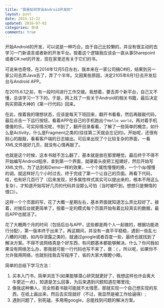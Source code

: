 ```yaml
---
title: "我是如何学会Android开发的"
layout: post
date: 2015-12-22
updated: 2016-07-02
categories: 杂谈
comments: true
---
```


开始Android的开发，可以说是一种巧合。由于自己比较懒的，并没有很主动的去学习一门新语言或者新的开发平台。按着这个逻辑我应该会一直从事Sharepoint或者C#.net的开发，现在家里还有关于它们的书。

可说来也奇怪，在2014年12月5日左右，我本来在一家公司搞C#的，结果到另一家公司去弄Java去了，弄了个半年。又因某些原因，决定2105年6月1日去开发后台与Android APP。

在2015.6.1之前，有一段时间进行工作交接。我想着，要去弄个新平台，自己又不懂，总该学习一下下的。于是，网上找了一些关于Android的相关书籍，最后决定购买郭霖大神的《第一行代码》回来。

在此，按着我的理想状态，应该是每天下班回来，翻开书看看，然后再敲敲代码，最后点击一下运行按钮，看着APP在自己的手机跑出个```Hello world```，再对着手机傻傻的乐。可实际情况呢，书到了，翻开目录看看，了解了一些简单的概念，如什么是Activity，什么是Fragment之类的(往往第二天就会忘记的)。开始呢，还很有耐心的敲敲，看看客户端的日志输出。可后来出现了个比较复杂的界面，一看XML文件就好几页，就没有心情再敲了。

也就是这个时候，这本书就不怎么翻了，基本就是放在那里睡觉。最后终于不得不开始编写Android程序，拿到第一个界面，就硬着头皮把工程建好，然后开始写XML文件。为了达到和Demo一样的效果，一个个属性慢慢的换，一个个dp慢慢的调，就这样好几个小时过去，终于完成了第一个让自己的页面。再看下代码，哇，也有好几百行了（后来发现，好多属性样式其实可以提出来的，根本不用这么复杂），才知道开始写好几页的代码并没那么可怕（当时被吓到，想想只是懒惰的借口）。

这样一个个页面的写，花了大概一星期左右，基本界面就知道怎么弄比较好了。接着，对接后台就更简单了，按着一定的模式每个页面开始有着比较真实的数据，最后APP也就活了。

花了大概两个月的时间（包括后台与APP，这些都是两个人一起做的，根据功能进行分配），第一版本终于出来了。再这期间，并没有一直平平稳稳，遇到一些乱七八糟的问题，如内存泄露之类的，就通过google或者百度一些，最终也就找到了解决方案。不得不说网络真是个好东西，有问题基本都能够解决。什么？你问我如果没有网络怎么办，那我就可能一行代码也写不来了，衰：( 。所以呢，如果你不允许我用网络，也就别找我去写程序了，省的大家大眼瞪小眼。

简单的总结下学习方法：

1. 买本入门书，简单浏览下(如果能够潜心研究就更好了，我想这样也许会离大牛更近一点)，知道是怎么回事，为后来遇到问题知道在哪里找;
2. 像我这种懒人，完全照着书敲可能就不太情愿，那就实现一个自己想实现的东西，在纸上画出来，然后去实现就好（不过，我显然是被工作给逼得）;
3. 遇到问题了，别死磕，多用用google，总能找到问题的解决方案。
